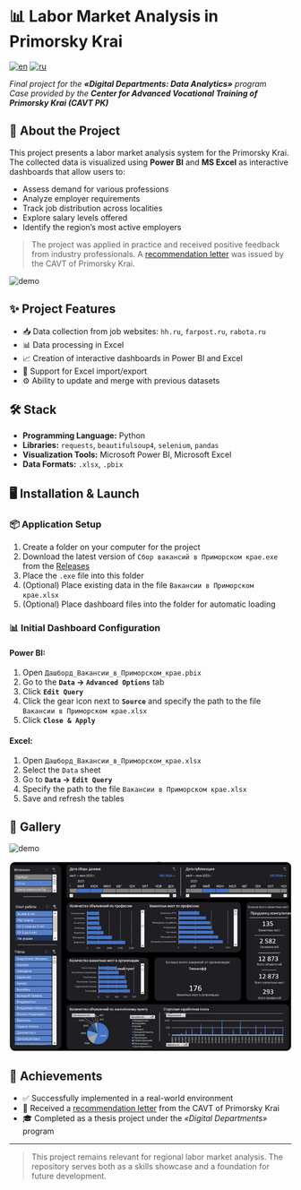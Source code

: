 # 📊 Labor Market Analysis in Primorsky Krai

[![en](https://img.shields.io/badge/lang-en-red.svg)](https://github.com/Bit-Maximum/RussiaJobData/blob/master/readme.md)
[![ru](https://img.shields.io/badge/lang-ru-blue.svg)](https://github.com/Bit-Maximum/RussiaJobData/blob/master/Translation/README.ru.md)

_Final project for the **«Digital Departments: Data Analytics»** program_  
_Case provided by the **Center for Advanced Vocational Training of Primorsky Krai (CAVT PK)**_

## 🧭 About the Project

This project presents a labor market analysis system for the Primorsky Krai.
The collected data is visualized using **Power BI** and **MS Excel** as interactive dashboards that allow users to:

- Assess demand for various professions
- Analyze employer requirements
- Track job distribution across localities
- Explore salary levels offered
- Identify the region’s most active employers

> The project was applied in practice and received positive feedback from industry professionals.
> A [recommendation letter](https://github.com/Bit-Maximum/RussiaJobData/blob/master/Translation/Media/Recomend.pdf) was issued by the CAVT of Primorsky Krai.

![demo](https://github.com/user-attachments/assets/211afa96-7c0e-46dd-a1cb-be1868a48a6f)

## ✨ Project Features

- 📥 Data collection from job websites: `hh.ru`, `farpost.ru`, `rabota.ru`
- 📊 Data processing in Excel
- 📈 Creation of interactive dashboards in Power BI and Excel
- 📁 Support for Excel import/export
- ⚙ Ability to update and merge with previous datasets

## 🛠 Stack

- **Programming Language:** Python
- **Libraries:** `requests`, `beautifulsoup4`, `selenium`, `pandas`
- **Visualization Tools:** Microsoft Power BI, Microsoft Excel
- **Data Formats:** `.xlsx`, `.pbix`

## 🖥 Installation & Launch

### 📦 Application Setup

1. Create a folder on your computer for the project
2. Download the latest version of `Сбор вакансий в Приморском крае.exe` from the [Releases](https://github.com/Bit-Maximum/RussiaJobData/releases)
3. Place the `.exe` file into this folder
4. (Optional) Place existing data in the file `Вакансии в Приморском крае.xlsx`
5. (Optional) Place dashboard files into the folder for automatic loading

### 📊 Initial Dashboard Configuration

#### Power BI:
1. Open `Дашборд_Вакансии_в_Приморском_крае.pbix`
2. Go to the **`Data` → `Advanced Options`** tab
3. Click **`Edit Query`**
4. Click the gear icon next to **`Source`** and specify the path to the file `Вакансии в Приморском крае.xlsx`
5. Click **`Close & Apply`**

#### Excel:
1. Open `Дашборд_Вакансии_в_Приморском_крае.xlsx`
2. Select the `Data` sheet
3. Go to **`Data` → `Edit Query`**
4. Specify the path to the file `Вакансии в Приморском крае.xlsx`
5. Save and refresh the tables

## 📸 Gallery

![demo](https://github.com/user-attachments/assets/211afa96-7c0e-46dd-a1cb-be1868a48a6f)

![dashboard Power BI](Translation/Media/1.png)

## 🏅 Achievements

- ✅ Successfully implemented in a real-world environment
- 📄 Received a [recommendation letter](https://github.com/Bit-Maximum/RussiaJobData/blob/master/Translation/Media/Recomend.pdf) from the CAVT of Primorsky Krai
- 🎓 Completed as a thesis project under the *«Digital Departments»* program

---

> This project remains relevant for regional labor market analysis.
> The repository serves both as a skills showcase and a foundation for future development.
